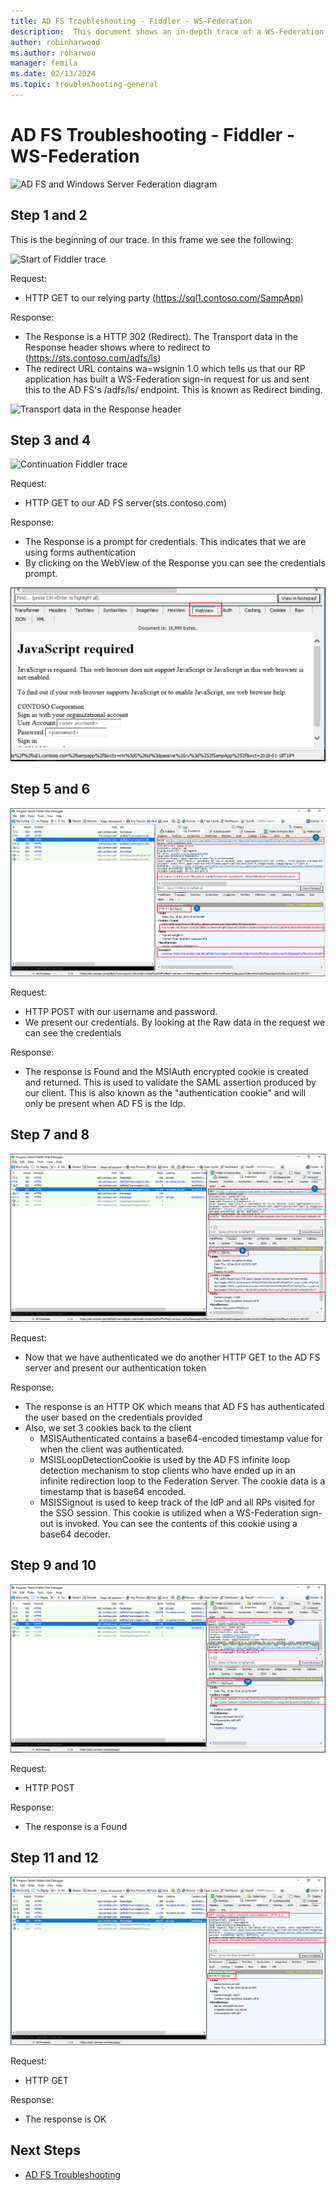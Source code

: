 ```yaml
---
title: AD FS Troubleshooting - Fiddler - WS-Federation
description:  This document shows an in-depth trace of a WS-Federation exchange with AD FS
author: robinharwood
ms.author: roharwoo
manager: femila
ms.date: 02/13/2024
ms.topic: troubleshooting-general
---
```


# AD FS Troubleshooting - Fiddler - WS-Federation

![AD FS and Windows Server Federation diagram](media/ad-fs-tshoot-fiddler-ws-fed/fiddler9.png)

## Step 1 and 2

This is the beginning of our trace.  In this frame we see the following:

![Start of Fiddler trace](media/ad-fs-tshoot-fiddler-ws-fed/fiddler1.png)

Request:

- HTTP GET to our relying party (https://sql1.contoso.com/SampApp)

Response:

- The Response is a HTTP 302 (Redirect).  The Transport data in the Response header shows where to redirect to (https://sts.contoso.com/adfs/ls)
- The redirect URL contains wa=wsignin 1.0 which tells us that our RP application has built a WS-Federation sign-in request for us and sent this to the AD FS's /adfs/ls/ endpoint.  This is known as Redirect binding.

![Transport data in the Response header](media/ad-fs-tshoot-fiddler-ws-fed/fiddler2.png)

## Step 3 and 4

![Continuation Fiddler trace](media/ad-fs-tshoot-fiddler-ws-fed/fiddler3.png)

Request:

- HTTP GET to our AD FS server(sts.contoso.com)

Response:

- The Response is a prompt for credentials.  This indicates that we are using forms authentication
- By clicking on the WebView of the Response you can see the credentials prompt.

![Screenshot of the web view of the response showing the credentials prompt.](media/ad-fs-tshoot-fiddler-ws-fed/fiddler6.png)

## Step 5 and 6

![WebView tab of the prompt for credentials Prompt screen](media/ad-fs-tshoot-fiddler-ws-fed/fiddler4.png)

Request:

- HTTP POST with our username and password.
- We present our credentials.  By looking at the Raw data in the request we can see the credentials

Response:

- The response is Found and the MSIAuth encrypted cookie is created and returned.  This is used to validate the SAML assertion produced by our client.  This is also known as the "authentication cookie" and will only be present when AD FS is the Idp.

## Step 7 and 8

![Screenshot of the of Fiddler trace showing the H T T P Get request and the response to that request.](media/ad-fs-tshoot-fiddler-ws-fed/fiddler5.png)

Request:

- Now that we have authenticated we do another HTTP GET to the AD FS server and present our authentication token

Response:

- The response is an HTTP OK which means that AD FS has authenticated the user based on the credentials provided
- Also, we set 3 cookies back to the client
	- MSISAuthenticated contains a base64-encoded timestamp value for when the client was authenticated.
	- MSISLoopDetectionCookie is used by the AD FS infinite loop detection mechanism to stop clients who have ended up in an infinite redirection loop to the Federation Server. The cookie data is a timestamp that is base64 encoded.
	- MSISSignout is used to keep track of the IdP and all RPs visited for the SSO session. This cookie is utilized when a WS-Federation sign-out is invoked. You can see the contents of this cookie using a base64 decoder.

## Step 9 and 10

![Screenshot of the of Fiddler trace showing the H T T P Post request and the response to that request.](media/ad-fs-tshoot-fiddler-ws-fed/fiddler7.png)

Request:

- HTTP POST

Response:

- The response is a Found

## Step 11 and 12

![Finalization of Fiddler trace](media/ad-fs-tshoot-fiddler-ws-fed/fiddler8.png)

Request:

- HTTP GET

Response:

- The response is OK

## Next Steps

- [AD FS Troubleshooting](ad-fs-tshoot-overview.md)
